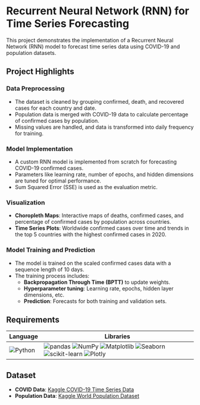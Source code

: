 # Recurrent Neural Network (RNN) for Time Series Forecasting

This project demonstrates the implementation of a Recurrent Neural Network (RNN) model to forecast time series data using COVID-19 and population datasets.

## Project Highlights

### Data Preprocessing
- The dataset is cleaned by grouping confirmed, death, and recovered cases for each country and date.
- Population data is merged with COVID-19 data to calculate percentage of confirmed cases by population.
- Missing values are handled, and data is transformed into daily frequency for training.

### Model Implementation
- A custom RNN model is implemented from scratch for forecasting COVID-19 confirmed cases.
- Parameters like learning rate, number of epochs, and hidden dimensions are tuned for optimal performance.
- Sum Squared Error (SSE) is used as the evaluation metric.

### Visualization
- **Choropleth Maps**: Interactive maps of deaths, confirmed cases, and percentage of confirmed cases by population across countries.
- **Time Series Plots**: Worldwide confirmed cases over time and trends in the top 5 countries with the highest confirmed cases in 2020.

### Model Training and Prediction
- The model is trained on the scaled confirmed cases data with a sequence length of 10 days.
- The training process includes:
  - **Backpropagation Through Time (BPTT)** to update weights.
  - **Hyperparameter tuning**: Learning rate, epochs, hidden layer dimensions, etc.
  - **Prediction**: Forecasts for both training and validation sets.
  
## Requirements
| Language | Libraries                                      |
|----------|------------------------------------------------|
| ![Python](https://img.shields.io/badge/Python-%230769AD.svg?style=for-the-badge&logo=python&logoColor=yellow)   | ![pandas](https://img.shields.io/badge/pandas-150458?style=for-the-badge&logo=pandas&logoColor=white) ![NumPy](https://img.shields.io/badge/NumPy-013243?style=for-the-badge&logo=numpy&logoColor=white) ![Matplotlib](https://img.shields.io/badge/Matplotlib-FF8800?style=for-the-badge&logo=python&logoColor=white) ![Seaborn](https://img.shields.io/badge/Seaborn-3776AB?style=for-the-badge&logo=python&logoColor=white) ![scikit-learn](https://img.shields.io/badge/scikit--learn-F7931E?style=for-the-badge&logo=scikit-learn&logoColor=blue) ![Plotly](https://img.shields.io/badge/Plotly-3F4F75?style=for-the-badge&logo=plotly&logoColor=white) |

## Dataset
- **COVID Data**: [Kaggle COVID-19 Time Series Data](https://www.kaggle.com/datasets/niketchauhan/covid-19-time-series-data)
- **Population Data**: [Kaggle World Population Dataset](https://www.kaggle.com/datasets/rsrishav/world-population)
